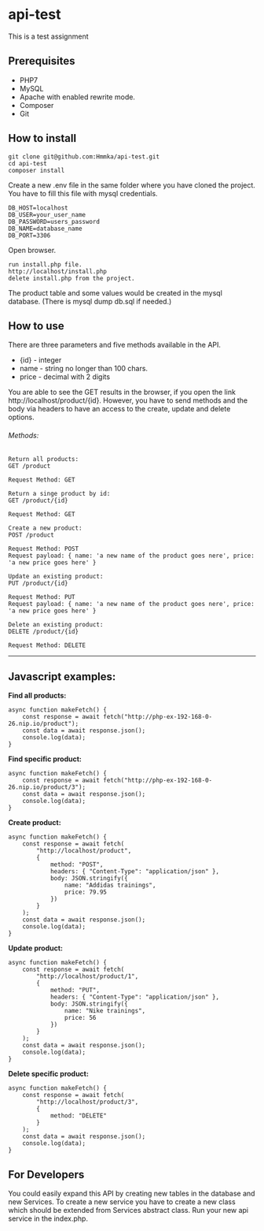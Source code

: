 # api-test

This is a test assignment
## Prerequisites

- PHP7
- MySQL
- Apache with enabled rewrite mode. 
- Composer
- Git

## How to install
```
git clone git@github.com:Hmmka/api-test.git
cd api-test
composer install
```
Create a new .env file in the same folder where you have cloned the project. 
You have to fill this file with mysql credentials.

```
DB_HOST=localhost
DB_USER=your_user_name
DB_PASSWORD=users_password
DB_NAME=database_name
DB_PORT=3306
```

Open browser.
```
run install.php file.
http://localhost/install.php 
delete install.php from the project. 
```
The product table and some values would be created in the mysql database. (There is mysql dump db.sql if needed.)

## How to use
There are three parameters and five methods available in the API.
- {id} - integer
- name - string no longer than 100 chars.
- price - decimal with 2 digits

You are able to see the GET results in the browser, if you open the link http://localhost/product/{id}. 
However, you have to send methods and the body via headers to have an access to the create, update and delete options. 

###### Methods:

```
Return all products:
GET /product

Request Method: GET

Return a singe product by id:
GET /product/{id}

Request Method: GET

Create a new product:
POST /product

Request Method: POST
Request payload: { name: 'a new name of the product goes nere', price: 'a new price goes here' }

Update an existing product:
PUT /product/{id}

Request Method: PUT
Request payload: { name: 'a new name of the product goes nere', price: 'a new price goes here' }

Delete an existing product:
DELETE /product/{id}

Request Method: DELETE
```
---------------

## Javascript examples:

**Find all products:**
```
async function makeFetch() {
    const response = await fetch("http://php-ex-192-168-0-26.nip.io/product");
    const data = await response.json();
    console.log(data);
}
```

**Find specific product:**
```
async function makeFetch() {
    const response = await fetch("http://php-ex-192-168-0-26.nip.io/product/3");
    const data = await response.json();
    console.log(data);
}
```

**Create product:**
```
async function makeFetch() {
    const response = await fetch(
        "http://localhost/product",
        {
            method: "POST",
            headers: { "Content-Type": "application/json" },
            body: JSON.stringify({
                name: "Addidas trainings",
                price: 79.95
            })
        }
    );
    const data = await response.json();
    console.log(data);
}
```

**Update product:**
```
async function makeFetch() {
    const response = await fetch(
        "http://localhost/product/1",
        {
            method: "PUT",
            headers: { "Content-Type": "application/json" },
            body: JSON.stringify({
                name: "Nike trainings",
                price: 56
            })
        }
    );
    const data = await response.json();
    console.log(data);
}
```

**Delete specific product:**
```
async function makeFetch() {
    const response = await fetch(
        "http://localhost/product/3",
        {
            method: "DELETE"
        }
    );
    const data = await response.json();
    console.log(data);
}
```

## For Developers

You could easily expand this API by creating new tables in the database and new Services. 
To create a new service you have to create a new class which should be extended from Services abstract class.
Run your new api service in the index.php. 


